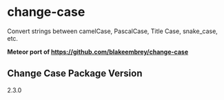 change-case
===========

Convert strings between camelCase, PascalCase, Title Case, snake_case, etc.

**Meteor port of https://github.com/blakeembrey/change-case**

## Change Case Package Version
2.3.0